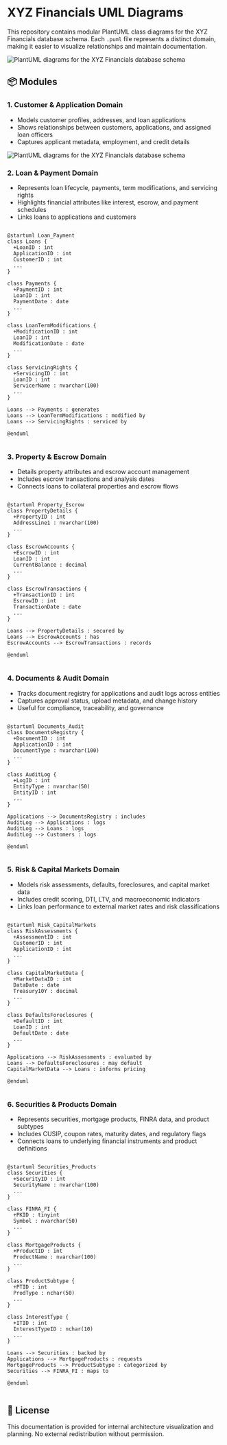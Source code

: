 ﻿# XYZ Financials UML Diagrams

This repository contains modular PlantUML class diagrams for the XYZ Financials database schema. Each `.puml` file represents a distinct domain, making it easier to visualize relationships and maintain documentation.


![PlantUML diagrams for the XYZ Financials database schema](https:////www.plantuml.com/plantuml/png/fLTDRzj64BthL_3M67K0ou4Bn82BwCD215YsO2a1cjkO74k3aBlCpZ2rMkI_bqkDfMMvL57aPhsto_b-i_x00awg8X_mLp8bE2YID0VcaOYZfqfmdbgpehymkHWCVabkRcwIYNMOt1eX8MIF39eRoQHYiGKwJluU9Cclhp_dq-Gw8ICrDYF7SWy5reZv3YxTWdjpTN5MKtVGnwnMzpNO0CEX1wOW-F0y9YVRciX0i0Pl2w0yl3oyQ6uljzPWY5ysyCYO2lAvIMrZCiEK2iZV3A_EBy-QhvMvtHLeP2KW5NUyqXFe8YR_G72iV7Q8VU8m8rcbrc68WM3c0z98X0hKR7mginZvOw3f7fLbJYa8MQCP3v0WwP4wB9tDgbG2vE7vcTBmJFZvY7yMpAYmbP58yZovh5nfELRDddnESijaDe6fjWypRDNfOczgkfu7gDgleolHoUupv1N6_5j_xbvwR9hg6HrcBVAT9zVeYWEf-PcY8SWV4TYQLdzTNPqTY-HpeTNnVyRpUw9OGJWdwtUo87CZw935nnWFxjW7ZZPajEfXAHOWbIFP_GkrHhRvRWcx0jkcBpMjM00PCfinv63IRZaY7Q4ZUikfity-uhUAzdb_eYRsnJo6XS47BQAQemwsdR_7bpYXuCpLTj2akwvlAqmhHs5DuYCRZAj-L9j1VuNts-rnoh5kh9hjfIEJKWbv_4JG2dq7DEkzz1q8pX1xiwqUBb2sDkjE-Tg1OKYrwRlIgTTZBQ6JdI9pdoZglAcMQQRrryzkeV-vNyOEJBeDZ7uaX-rYJcnH43DPqvdB_hauHhgmJZQmGTK2ZRQh38e4KONkAxlUbTsOsyem1iRJGh8W4rjo2tZfAAuUxrSjlNU23wLgXf7ypNcK2dr7LOdZ8AgUJb60SirRH6H7MUQG-OuC3hkP2-dB23qXsSMt7xw-PXellr0viLcxDFiF-B1Tzni7_oCrqyV7kA9S3d6ilbNW_D0UeJ5cpjg2W-BALf536j-T3njpbVyyuz9HLBudbNDef7VP0akzwXmGGzuQW3RLTtyDBoDcP2xwZUXhpX_jqwMF3wCP8iVsGsvjziMQJWc2JCFBV1eJ2o6fij2Xz-U_DOmrcmWLJAyk44BjlyX2UONYawjqNnjCFgtcon1-lny9hl2_zthJVAKryJ6VGOfQYBvcw5lswe6BX5FR8hDf4xqggCspTf25uOHmfrqllFS_Nl-7USHy_tBUKiaU6Hp_UtdxzlVmTUQDRu478TISyUhaIQj2X3oe8ILratb-WmPTcmxgx-K9qg-O9K-xk0tTOFuaCDF6r6V5TizsDi9rqhnWM0BB7VcxJjZxihV_0KrM5Va_) <br/>


## 📦 Modules

### 1. Customer & Application Domain

- Models customer profiles, addresses, and loan applications
- Shows relationships between customers, applications, and assigned loan officers
- Captures applicant metadata, employment, and credit details

![PlantUML diagrams for the XYZ Financials database schema](https://www.plantuml.com/plantuml/png/hP7DIiKm48NtUOfPAj8YWfiif4KHXA8kV84nIMqWFoKp4KHyTxE8s6ZlNTtbEVF1bymCn9WuUoUKGoAupSJHcqJmAG0kVkB37KYmWKjtRnFn8tfJcl2EIIsOpgulpyjemaEJlk_5b_ZZ6BLEXiXKLuqRrOwzGYyVQsEv-cyPrzLPXMnZg89DSrpodABEYZVDqpnRrJ2DQueOAb9TDPreRxzNwRgRdVr9M91Qgls_1CgltZA9fYvS-tO9I6JVWj70KGmcwEpTDm00) <br/>


### 2. Loan & Payment Domain
 
- Represents loan lifecycle, payments, term modifications, and servicing rights
- Highlights financial attributes like interest, escrow, and payment schedules
- Links loans to applications and customers

```plantuml

@startuml Loan_Payment
class Loans {
  +LoanID : int
  ApplicationID : int
  CustomerID : int
  ...
}

class Payments {
  +PaymentID : int
  LoanID : int
  PaymentDate : date
  ...
}

class LoanTermModifications {
  +ModificationID : int
  LoanID : int
  ModificationDate : date
  ...
}

class ServicingRights {
  +ServicingID : int
  LoanID : int
  ServicerName : nvarchar(100)
  ...
}

Loans --> Payments : generates
Loans --> LoanTermModifications : modified by
Loans --> ServicingRights : serviced by

@enduml


```


### 3. Property & Escrow Domain
 
- Details property attributes and escrow account management
- Includes escrow transactions and analysis dates
- Connects loans to collateral properties and escrow flows

```plantuml

@startuml Property_Escrow
class PropertyDetails {
  +PropertyID : int
  AddressLine1 : nvarchar(100)
  ...
}

class EscrowAccounts {
  +EscrowID : int
  LoanID : int
  CurrentBalance : decimal
  ...
}

class EscrowTransactions {
  +TransactionID : int
  EscrowID : int
  TransactionDate : date
  ...
}

Loans --> PropertyDetails : secured by
Loans --> EscrowAccounts : has
EscrowAccounts --> EscrowTransactions : records

@enduml


```


### 4. Documents & Audit Domain

- Tracks document registry for applications and audit logs across entities
- Captures approval status, upload metadata, and change history
- Useful for compliance, traceability, and governance

```plantuml

@startuml Documents_Audit
class DocumentsRegistry {
  +DocumentID : int
  ApplicationID : int
  DocumentType : nvarchar(100)
  ...
}

class AuditLog {
  +LogID : int
  EntityType : nvarchar(50)
  EntityID : int
  ...
}

Applications --> DocumentsRegistry : includes
AuditLog --> Applications : logs
AuditLog --> Loans : logs
AuditLog --> Customers : logs

@enduml


```


### 5. Risk & Capital Markets Domain

- Models risk assessments, defaults, foreclosures, and capital market data
- Includes credit scoring, DTI, LTV, and macroeconomic indicators
- Links loan performance to external market rates and risk classifications

```plantuml

@startuml Risk_CapitalMarkets
class RiskAssessments {
  +AssessmentID : int
  CustomerID : int
  ApplicationID : int
  ...
}

class CapitalMarketData {
  +MarketDataID : int
  DataDate : date
  Treasury10Y : decimal
  ...
}

class DefaultsForeclosures {
  +DefaultID : int
  LoanID : int
  DefaultDate : date
  ...
}

Applications --> RiskAssessments : evaluated by
Loans --> DefaultsForeclosures : may default
CapitalMarketData --> Loans : informs pricing

@enduml


```


### 6. Securities & Products Domain

- Represents securities, mortgage products, FINRA data, and product subtypes
- Includes CUSIP, coupon rates, maturity dates, and regulatory flags
- Connects loans to underlying financial instruments and product definitions

```plantuml

@startuml Securities_Products
class Securities {
  +SecurityID : int
  SecurityName : nvarchar(100)
  ...
}

class FINRA_FI {
  +PKID : tinyint
  Symbol : nvarchar(50)
  ...
}

class MortgageProducts {
  +ProductID : int
  ProductName : nvarchar(100)
  ...
}

class ProductSubtype {
  +PTID : int
  ProdType : nchar(50)
  ...
}

class InterestType {
  +ITID : int
  InterestTypeID : nchar(10)
  ...
}

Loans --> Securities : backed by
Applications --> MortgageProducts : requests
MortgageProducts --> ProductSubtype : categorized by
Securities --> FINRA_FI : maps to

@enduml


```


## 📜 License
This documentation is provided for internal architecture visualization and planning. No external redistribution without permission.
